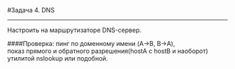 #Задача 4. DNS
***

Настроить на маршрутизаторе DNS-сервер.  

####Проверка: 
пинг по доменному имени (A->B, B->A),   
показ прямого и обратного разрешения(hostA с hostB и наоборот)  утилитой nslookup или подобной.
